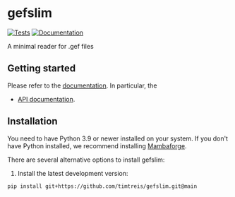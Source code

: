 # gefslim

[![Tests][badge-tests]][link-tests]
[![Documentation][badge-docs]][link-docs]

[badge-tests]: https://img.shields.io/github/actions/workflow/status/timtreis/gefslim/test.yaml?branch=main
[link-tests]: https://github.com/timtreis/gefslim/actions/workflows/test.yml
[badge-docs]: https://img.shields.io/readthedocs/gefslim

A minimal reader for .gef files

## Getting started

Please refer to the [documentation][link-docs]. In particular, the

-   [API documentation][link-api].

## Installation

You need to have Python 3.9 or newer installed on your system. If you don't have
Python installed, we recommend installing [Mambaforge](https://github.com/conda-forge/miniforge#mambaforge).

There are several alternative options to install gefslim:

<!--
1) Install the latest release of `gefslim` from `PyPI <https://pypi.org/project/gefslim/>`_:

```bash
pip install gefslim
```
-->

1. Install the latest development version:

```bash
pip install git+https://github.com/timtreis/gefslim.git@main
```

[scverse-discourse]: https://discourse.scverse.org/
[issue-tracker]: https://github.com/timtreis/gefslim/issues
[changelog]: https://gefslim.readthedocs.io/latest/changelog.html
[link-docs]: https://gefslim.readthedocs.io
[link-api]: https://gefslim.readthedocs.io/latest/api.html
